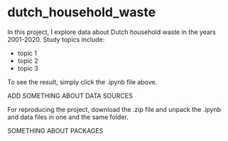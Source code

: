 # dutch_household_waste

In this project, I explore data about Dutch household waste in the years 2001-2020.
Study topics include:
* topic 1
* topic 2
* topic 3

To see the result, simply click the .ipynb file above.

ADD SOMETHING ABOUT DATA SOURCES

For reproducing the project, download the .zip file and unpack the .ipynb and data files in one and the same folder.

SOMETHING ABOUT PACKAGES
